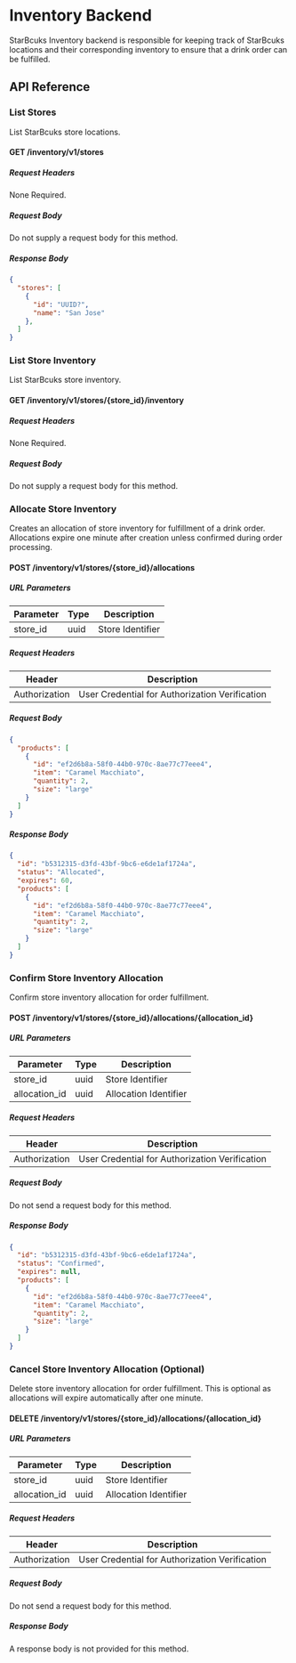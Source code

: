 # Inventory Backend

StarBcuks Inventory backend is responsible for keeping track of StarBcuks locations and their corresponding inventory to ensure that a drink order can be fulfilled.

## API Reference
### List Stores

List StarBcuks store locations.

#### GET /inventory/v1/stores
##### Request Headers

None Required.

##### Request Body

Do not supply a request body for this method.

##### Response Body

```json
{
  "stores": [
    {
      "id": "UUID?",
      "name": "San Jose"
    },
  ]
}
```

### List Store Inventory

List StarBcuks store inventory.

#### GET /inventory/v1/stores/{store_id}/inventory
##### Request Headers

None Required.

##### Request Body

Do not supply a request body for this method.

### Allocate Store Inventory

Creates an allocation of store inventory for fulfillment of a drink order. Allocations expire one minute after creation unless confirmed during order processing.

#### POST /inventory/v1/stores/{store_id}/allocations

##### URL Parameters

| Parameter | Type | Description |
|-----------|------|-------------|
| store_id | uuid | Store Identifier |

##### Request Headers

| Header | Description |
|--------|-------------|
| Authorization | User Credential for Authorization Verification |

##### Request Body

```json
{
  "products": [
    {
      "id": "ef2d6b8a-58f0-44b0-970c-8ae77c77eee4",
      "item": "Caramel Macchiato",
      "quantity": 2,
      "size": "large"
    }
  ]
}
```

##### Response Body

```json
{
  "id": "b5312315-d3fd-43bf-9bc6-e6de1af1724a",
  "status": "Allocated",
  "expires": 60,
  "products": [
    {
      "id": "ef2d6b8a-58f0-44b0-970c-8ae77c77eee4",
      "item": "Caramel Macchiato",
      "quantity": 2,
      "size": "large"
    }
  ]
}
```

### Confirm Store Inventory Allocation

Confirm store inventory allocation for order fulfillment.

#### POST /inventory/v1/stores/{store_id}/allocations/{allocation_id}
##### URL Parameters

| Parameter | Type | Description |
|-----------|------|-------------|
| store_id | uuid | Store Identifier |
| allocation_id | uuid | Allocation Identifier |

##### Request Headers

| Header | Description |
|--------|-------------|
| Authorization | User Credential for Authorization Verification |

##### Request Body

Do not send a request body for this method.

##### Response Body

```json
{
  "id": "b5312315-d3fd-43bf-9bc6-e6de1af1724a",
  "status": "Confirmed",
  "expires": null,
  "products": [
    {
      "id": "ef2d6b8a-58f0-44b0-970c-8ae77c77eee4",
      "item": "Caramel Macchiato",
      "quantity": 2,
      "size": "large"
    }
  ]
}
```

### Cancel Store Inventory Allocation (Optional)

Delete store inventory allocation for order fulfillment. This is optional as allocations will expire automatically after one minute.

#### DELETE /inventory/v1/stores/{store_id}/allocations/{allocation_id}
##### URL Parameters

| Parameter | Type | Description |
|-----------|------|-------------|
| store_id | uuid | Store Identifier |
| allocation_id | uuid | Allocation Identifier |

##### Request Headers

| Header | Description |
|--------|-------------|
| Authorization | User Credential for Authorization Verification |

##### Request Body

Do not send a request body for this method.

##### Response Body

A response body is not provided for this method.
